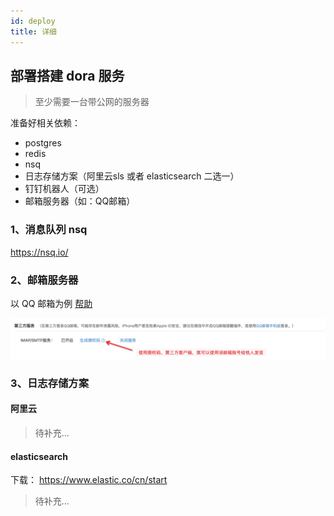 ```yaml
---
id: deploy
title: 详细
---
```



## 部署搭建 dora 服务

> 至少需要一台带公网的服务器

准备好相关依赖：
 - postgres
 - redis
 - nsq
 - 日志存储方案（阿里云sls 或者 elasticsearch 二选一）
 - 钉钉机器人（可选）
 - 邮箱服务器（如：QQ邮箱）

### 1、消息队列 nsq

https://nsq.io/

### 2、邮箱服务器

以 QQ 邮箱为例 [帮助](https://service.mail.qq.com/cgi-bin/help?subtype=1&&id=10000&&no=1001607)

![QQ邮箱开启授权码](/img/mail-setting.png)

### 3、日志存储方案

#### 阿里云
> 待补充...


#### elasticsearch
下载： https://www.elastic.co/cn/start

> 待补充...


